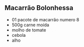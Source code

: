 ## Macarrão Bolonhessa

- 01 pacote de macarrão numero 8
- 500g carne moída
- molho de tomate 
- cebola 
- alho
